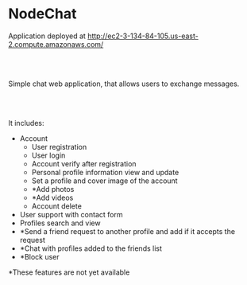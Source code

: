 # NodeChat
<div>Application deployed at <a href="http://ec2-3-134-84-105.us-east-2.compute.amazonaws.com/">http://ec2-3-134-84-105.us-east-2.compute.amazonaws.com/</a></div>

<br><br>

<div>Simple chat web application, that allows users to exchange messages.</div>

<br><br>

<div>
It includes:
<ul>
  <li>Account
    <ul>
      <li>User registration</li>
      <li>User login</li>
      <li>Account verify after registration</li>
      <li>Personal profile information view and update</li>
      <li>Set a profile and cover image of the account</li>
      <li>*Add photos</li>
      <li>*Add videos</li>
      <li>Account delete</li>
    </ul>
  </li>
  <li>User support with contact form</li>
  <li>Profiles search and view</li>
  <li>*Send a friend request to another profile and add if it accepts the request</li>
  <li>*Chat with profiles added to the friends list</li>
  <li>*Block user</li>
</ul>
</div>

<div>
*These features are not yet available
</div>

